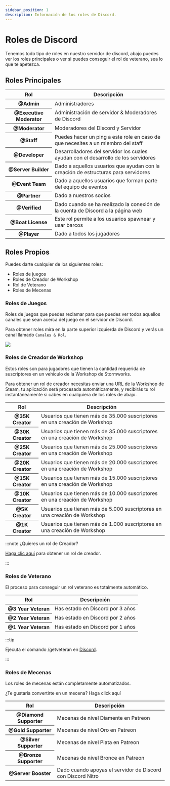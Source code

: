 ```yaml
---
sidebar_position: 1
description: Información de los roles de Discord.
---
```


# Roles de Discord

Tenemos todo tipo de roles en nuestro servidor de discord, abajo puedes ver los roles principales o ver si puedes conseguir el rol de veterano, sea lo que te apetezca.

## Roles Principales

<table class="table nowrap table-dark table-sm">
<thead>
<tr>
<th scope="col">Rol</th>
<th scope="col">Descripción</th>
</tr>
</thead>
<tbody>
<tr>
<th scope="row"><span style={{color: "#ff0000"}}>@Admin</span></th>
<td>Administradores</td>
</tr>
<tr>
<th scope="row"><span style={{color: "#fcf202"}}>@Executive Moderator</span></th>
<td>Administración de servidor & Moderadores de Discord</td>
</tr>
<tr>
<th scope="row"><span style={{color: "#4ee718"}}>@Moderator</span></th>
<td>Moderadores del Discord y Servidor</td>
</tr>
<tr>
<th scope="row"><span style={{color: "#2bac3c"}}>@Staff</span></th>
<td>Puedes hacer un ping a este role en caso de que necesites a un miembro del staff</td>
</tr>
<tr>
<th scope="row"><span style={{color: "#1e9b94"}}>@Developer</span></th>
<td>Desarrolladores del servidor los cuales ayudan con el desarrollo de los servidores</td>
</tr>
<tr>
<th scope="row"><span style={{color: "#1aac93"}}>@Server Builder</span></th>
<td>Dado a aquellos usuarios que ayudan con la creación de estructuras para servidores</td>
</tr>
<tr>
<th scope="row"><span style={{color: "#c5a138"}}>@Event Team</span></th>
<td>Dado a aquellos usuarios que forman parte del equipo de eventos</td>
</tr>
<tr>
<th scope="row"><span style={{color: "#ff8e01"}}>@Partner</span></th>
<td>Dado a nuestros socios</td>
</tr>

<tr>
<th scope="row"><span style={{color: "#7289da"}}>@Verified</span></th>
<td>Dado cuando se ha realizado la conexión de la cuenta de Discord a la página web</td>
</tr>
<tr>
<th scope="row"><span style={{color: "#7ac2e9"}}>@Boat License</span></th>
<td>Este rol permite a los usuarios spawnear y usar barcos</td>
</tr>
<tr>
<th scope="row"><span style={{color: "#99aab5"}}>@Player</span></th>
<td>Dado a todos los jugadores</td>
</tr>
</tbody>
</table>

## Roles Propios

Puedes darte cualquier de los siguientes roles:

- Roles de juegos
- Roles de Creador de Workshop
- Rol de Veterano
- Roles de Mecenas

### Roles de Juegos

Roles de juegos que puedes reclamar para que puedes ver todos aquellos canales que sean acerca del juego en el servidor de Discord.

Para obtener roles mira en la parte superior izquierda de Discord y verás un canal llamado `Canales & Rol`.

<img src="/img/discord/discordgameroles.png" />


### Roles de Creador de Workshop

Estos roles son para jugadores que tienen la cantidad requerida de suscriptores en un vehículo de la Workshop de Stormworks.

Para obtener un rol de creador necesitas enviar una URL de la Workshop de Steam, tu aplicación será procesada automáticamente, y recibirás tu rol instantáneamente si cabes en cualquiera de los roles de abajo.

<table class="table nowrap table-dark table-sm">
<thead>
<tr>
<th scope="col">Rol</th>
<th scope="col">Descripción</th>
</tr>
</thead>
<tbody>
<tr>
<th scope="row"><span style={{color: "#da5353"}}>@35K Creator</span></th>
<td>Usuarios que tienen más de 35.000 suscriptores en una creación de Workshop</td>
</tr>
<tr>
<th scope="row"><span style={{color: "#da5353"}}>@30K Creator</span></th>
<td>Usuarios que tienen más de 35.000 suscriptores en una creación de Workshop</td>
</tr>
<tr>
<th scope="row"><span style={{color: "#da5353"}}>@25K Creator</span></th>
<td>Usuarios que tienen más de 25.000 suscriptores en una creación de Workshop</td>
</tr>
<tr>
<th scope="row"><span style={{color: "#da5353"}}>@20K Creator</span></th>
<td>Usuarios que tienen más de 20.000 suscriptores en una creación de Workshop</td>
</tr>
<tr>
<th scope="row"><span style={{color: "#f35f5f"}}>@15K Creator</span></th>
<td>Usuarios que tienen más de 15.000 suscriptores en una creación de Workshop</td>
</tr>
<tr>
<th scope="row"><span style={{color: "#f57575"}}>@10K Creator</span></th>
<td>Usuarios que tienen más de 10.000 suscriptores en una creación de Workshop</td>
</tr>
<tr>
<th scope="row"><span style={{color: "#ff9696"}}>@5K Creator</span></th>
<td>Usuarios que tienen más de 5.000 suscriptores en una creación de Workshop</td>
</tr>
<tr>
<th scope="row"><span style={{color: "#d49797"}}>@1K Creator</span></th>
<td>Usuarios que tienen más de 1.000 suscriptores en una creación de Workshop</td>
</tr>
</tbody>
</table>

:::note ¿Quieres un rol de Creador?

[Haga clic aquí](https://trickys.gg/applications/new) para obtener un rol de creador.

:::

### Roles de Veterano

El proceso para conseguir un rol veterano es totalmente automático.

<table class="table nowrap table-dark table-sm">
<thead>
<tr>
<th scope="col">Rol</th>
<th scope="col">Descripción</th>
</tr>
</thead>
<tbody>
<tr>
<th scope="row"><span style={{color: "#c27c0e"}}>@3 Year Veteran</span></th>
<td>Has estado en Discord por 3 años</td>
</tr>
<tr>
<th scope="row"><span style={{color: "#c27c0e"}}>@2 Year Veteran</span></th>
<td>Has estado en Discord por 2 años</td>
</tr>
<tr>
<th scope="row"><span style={{color: "#c27c0e"}}>@1 Year Veteran</span></th>
<td>Has estado en Discord por 1 años</td>
</tr>
</tbody>
</table>

:::tip

Ejecuta el comando <a class="code-text">/getveteran</a> en [Discord](discord://discord.com/channels/710922135580835950/723322585563267073).

:::


### Roles de Mecenas

Los roles de mecenas están completamente automatizados.

¿Te gustaría convertirte en un mecena? Haga click aquí

<table class="table nowrap table-dark table-sm">
<thead>
<tr>
<th scope="col">Rol</th>
<th scope="col">Descripción</th>
</tr>
</thead>
<tbody>
<tr>
<th scope="row"><span style={{color: "#05d6ff"}}>@Diamond Supporter</span></th>
<td>Mecenas de nivel Diamente en Patreon</td>
</tr>
<tr>
<th scope="row"><span style={{color: "#e9c716"}}>@Gold Supporter</span></th>
<td>Mecenas de nivel Oro en Patreon</td>
</tr>
<tr>
<th scope="row"><span style={{color: "#c0c0c0"}}>@Silver Supporter</span></th>
<td>Mecenas de nivel Plata en Patreon</td>
</tr>
<tr>
<th scope="row"><span style={{color: "#cd7f32"}}>@Bronze Supporter</span></th>
<td>Mecenas de nivel Bronce en Patreon</td>
</tr>
<tr>
<th scope="row"><span style={{color: "#ff73fa"}}>@Server Booster</span></th>
<td>Dado cuando apoyas el servidor de Discord con Discord Nitro</td>
</tr>
</tbody>
</table>

